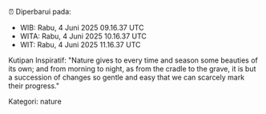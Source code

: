 ⏰ Diperbarui pada:
- WIB: Rabu, 4 Juni 2025 09.16.37 UTC
- WITA: Rabu, 4 Juni 2025 10.16.37 UTC
- WIT: Rabu, 4 Juni 2025 11.16.37 UTC

Kutipan Inspiratif:
"Nature gives to every time and season some beauties of its own; and from morning to night, as from the cradle to the grave, it is but a succession of changes so gentle and easy that we can scarcely mark their progress."


Kategori: nature

